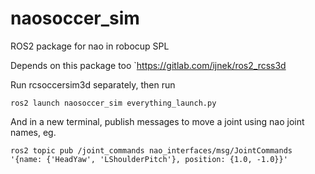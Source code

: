 # naosoccer_sim
ROS2 package for nao in robocup SPL

Depends on this package too
`https://gitlab.com/ijnek/ros2_rcss3d

Run rcsoccersim3d separately, then run

`ros2 launch naosoccer_sim everything_launch.py`

And in a new terminal, publish messages to move a joint using nao joint names, eg.
```
ros2 topic pub /joint_commands nao_interfaces/msg/JointCommands '{name: {'HeadYaw', 'LShoulderPitch'}, position: {1.0, -1.0}}'
```
